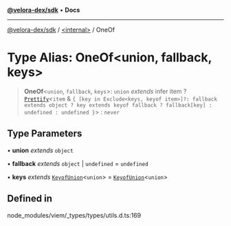 [**@velora-dex/sdk**](../../README.md) • **Docs**

***

[@velora-dex/sdk](../../globals.md) / [\<internal\>](../README.md) / OneOf

# Type Alias: OneOf\<union, fallback, keys\>

> **OneOf**\<`union`, `fallback`, `keys`\>: `union` *extends* infer item ? [`Prettify`](Prettify.md)\<`item` & `{ [key in Exclude<keys, keyof item>]?: fallback extends object ? key extends keyof fallback ? fallback[key] : undefined : undefined }`\> : `never`

## Type Parameters

• **union** *extends* `object`

• **fallback** *extends* `object` \| `undefined` = `undefined`

• **keys** *extends* [`KeyofUnion`](KeyofUnion.md)\<`union`\> = [`KeyofUnion`](KeyofUnion.md)\<`union`\>

## Defined in

node\_modules/viem/\_types/types/utils.d.ts:169
